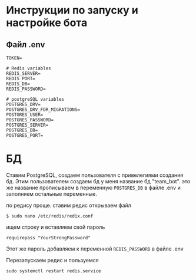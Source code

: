 # Инструкции по запуску и настройке бота

## Файл .env

    TOKEN=

    # Redis variables
    REDIS_SERVER=
    REDIS_PORT=
    REDIS_DB=
    REDIS_PASSWORD=

    # postgreSQL variables
    POSTGRES_DRV=
    POSTGRES_DRV_FOR_MIGRATIONS=
    POSTGRES_USER=
    POSTGRES_PASSWORD=
    POSTGRES_SERVER=
    POSTGRES_DB=
    POSTGRES_PORT=







# БД

Ставим PostgreSQL, создаем пользователя с привелегиями создания бд. Этим пользователем создаем бд 
у меня название бд "team_bot". это же название прописываем в переменную `POSTGRES_DB` в файле .env и заполняем остальные переменные. 

по редису проще. ставим редис открываем файл

    $ sudo nano /etc/redis/redix.conf

ищем строку и вставляем свой пароль

    requirepass "YourStrongPassword"

Этот же пароль добавляем к переменной `REDIS_PASSWORD` в файле .env

Перезапускаем редис и пользуемся

    sudo systemctl restart redis.service